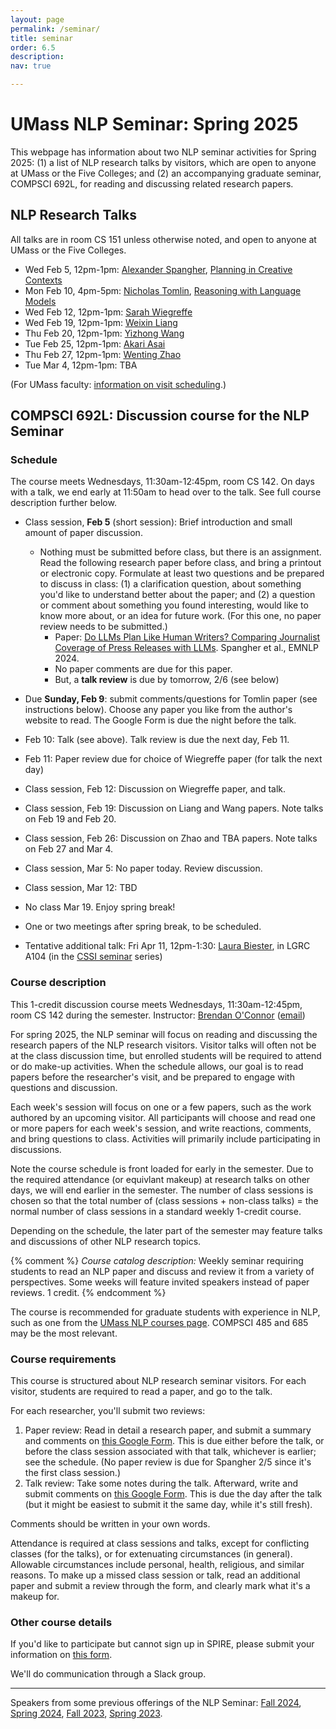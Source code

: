 ```yaml
---
layout: page
permalink: /seminar/
title: seminar
order: 6.5
description:
nav: true

---
```


# UMass NLP Seminar: Spring 2025

This webpage has information about two NLP seminar activities for Spring 2025:  (1) a list of NLP research talks by visitors, which are open to anyone at UMass or the Five Colleges; and (2) an accompanying graduate seminar, COMPSCI 692L, for reading and discussing related research papers.


## NLP Research Talks

All talks are in room CS 151 unless otherwise noted, and open to anyone at UMass or the Five Colleges.

- Wed Feb 5, 12pm-1pm: [Alexander Spangher](https://www.alexander-spangher.com/), [Planning in Creative Contexts](https://www.cics.umass.edu/events/nlp-seminar-alexander-spangher)
- Mon Feb 10, 4pm-5pm: [Nicholas Tomlin](https://people.eecs.berkeley.edu/~nicholas_tomlin/), [Reasoning with Language Models](https://www.cics.umass.edu/events/nlp-seminar-nicholas-tomlin)
- Wed Feb 12, 12pm-1pm: [Sarah Wiegreffe](https://sarahwie.github.io/)
- Wed Feb 19, 12pm-1pm: [Weixin Liang](https://ai.stanford.edu/~wxliang/)
- Thu Feb 20, 12pm-1pm: [Yizhong Wang](https://homes.cs.washington.edu/~yizhongw/)
- Tue Feb 25, 12pm-1pm: [Akari Asai](https://akariasai.github.io/)
- Thu Feb 27, 12pm-1pm: [Wenting Zhao](https://wenting-zhao.github.io/)
- Tue Mar 4, 12pm-1pm: TBA


(For UMass faculty: [information on visit scheduling](https://docs.google.com/spreadsheets/d/1vnDgXpvgYlPqXd6L4KfzEL1hMXBYTpxT4qy7P8fOEbQ/edit?gid=0#gid=0).)

## COMPSCI 692L: Discussion course for the NLP Seminar


### Schedule

The course meets Wednesdays, 11:30am-12:45pm, room CS 142.  On days with a talk, we end early at 11:50am to head over to the talk.  See full course description further below.

- Class session, **Feb 5** (short session): Brief introduction and small amount of paper discussion.  
  - Nothing must be submitted before class, but there is an assignment.  Read the following research paper before class, and bring a printout or electronic copy. Formulate at least two questions and be prepared to discuss in class: (1) a clarification question, about something you'd like to understand better about the paper; and (2) a question or comment about something you found interesting, would like to know more about, or an idea for future work.  (For this one, no paper review needs to be submitted.)
    - Paper: [Do LLMs Plan Like Human Writers? Comparing Journalist Coverage of Press Releases with LLMs](https://aclanthology.org/2024.emnlp-main.1216/). Spangher et al., EMNLP 2024.
    - No paper comments are due for this paper.
    - But, a **talk review** is due by tomorrow, 2/6 (see below)

- Due **Sunday, Feb 9**: submit comments/questions for Tomlin paper (see instructions below).  Choose any paper you like from the author's website to read. The Google Form is due the night before the talk.

- Feb 10: Talk (see above).  Talk review is due the next day, Feb 11.

- Feb 11: Paper review due for choice of Wiegreffe paper (for talk the next day)

- Class session, Feb 12: Discussion on Wiegreffe paper, and talk.

- Class session, Feb 19: Discussion on Liang and Wang papers.  Note talks on Feb 19 and Feb 20.

- Class session, Feb 26: Discussion on Zhao and TBA papers.  Note talks on Feb 27 and Mar 4.

- Class session, Mar 5: No paper today.  Review discussion.

- Class session, Mar 12: TBD

- No class Mar 19. Enjoy spring break!

- One or two meetings after spring break, to be scheduled.

- Tentative additional talk: Fri Apr 11, 12pm-1:30: [Laura Biester](https://www.laurabiester.com/), in LGRC A104 (in the [CSSI seminar](https://cssi.umass.edu/) series)


### Course description

This 1-credit discussion course meets Wednesdays, 11:30am-12:45pm, room CS 142 during the semester.
Instructor: [Brendan O'Connor](http://brenocon.com) (<a href="mailto:brenocon@cs.umass.edu ">email</a>)

For spring 2025, the NLP seminar will focus on reading and discussing the research papers of the NLP research visitors.  Visitor talks will often not be at the class discussion time, but enrolled students will be required to attend or do make-up activities.  When the schedule allows, our goal is to read papers before the researcher's visit, and be prepared to engage with questions and discussion.

Each week's session will focus on one or a few papers, such as the work authored by an upcoming visitor.  All participants will choose and read one or more papers for each week's session, and write reactions, comments, and bring questions to class.  Activities will primarily include participating in discussions.

Note the course schedule is front loaded for early in the semester.  Due to the required attendance (or equivlant makeup) at research talks on other days, we will end earlier in the semester.  The number of class sessions is chosen so that the total number of (class sessions + non-class talks) = the normal number of class sessions in a standard weekly 1-credit course.

Depending on the schedule, the later part of the semester may feature talks and discussions of other NLP research topics.

{% comment %}
*Course catalog description:* Weekly seminar requiring students to read an NLP paper and discuss and review it from a variety of perspectives. Some weeks will feature invited speakers instead of paper reviews.  1 credit.
{% endcomment %}

The course is recommended for graduate students with experience in NLP, such as one from the [UMass NLP courses page](/courses/).  COMPSCI 485 and 685 may be the most relevant.

### Course requirements

This course is structured about NLP research seminar visitors.  For each visitor, students are required to read a paper, and go to the talk.

For each researcher, you'll submit two reviews:
1. Paper review: Read in detail a research paper, and submit a summary and comments on [this Google Form](https://docs.google.com/forms/d/e/1FAIpQLScJM7rbg285ppEmRKfcma88CtNAysiHxh9Koz-om_t1mDUnVw/viewform?usp=dialog).  This is due either before the talk, or before the class session associated with that talk, whichever is earlier; see the schedule.  (No paper review is due for Spangher 2/5 since it's the first class session.)
2. Talk review: Take some notes during the talk. Afterward, write and submit comments on [this Google Form](https://docs.google.com/forms/d/e/1FAIpQLSddDVv77O1eN4Clh2iqKpCpqQ0Xg5QRr6tAYHlEbk51LC3k6w/viewform?usp=dialog).  This is due the day after the talk (but it might be easiest to submit it the same day, while it's still fresh).

Comments should be written in your own words.

Attendance is required at class sessions and talks, except for conflicting classes (for the talks), or for extenuating circumstances (in general).  Allowable circumstances include personal, health, religious, and similar reasons.  To make up a missed class session or talk, read an additional paper and submit a review through the form, and clearly mark what it's a makeup for.

### Other course details

If you'd like to participate but cannot sign up in SPIRE, please submit your information on [this form](https://docs.google.com/forms/d/e/1FAIpQLSf5Uo4iMSvNoTGbrPyTmrYNdB6hjhvZfMotpVOzaQPaR8rm1Q/viewform?usp=dialog).

We'll do communication through a Slack group.

---

Speakers from some previous offerings of the NLP Seminar:
  <a href="https://people.cs.umass.edu/~miyyer/nlpseminar/">Fall 2024</a>,
  <a href="https://people.cs.umass.edu/~miyyer/nlpseminar/spring24.html">Spring 2024</a>,
  <a href="https://people.cs.umass.edu/~miyyer/nlpseminar/fall23.html">Fall 2023</a>,
  <a href="https://people.cs.umass.edu/~miyyer/nlpseminar/spring23.html">Spring 2023</a>.

